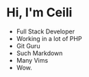 Hi, I'm Ceili
==========
* Full Stack Developer
* Working in a lot of PHP
* Git Guru
* Such Markdown
* Many Vims
* Wow.
